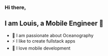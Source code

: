 ### Hi there, 
## I am Louis, a Mobile Engineer 👋
- 🐠 I am passionate about Oceanography
- ⚡ I like to create fullstack apps
- 📱 I love mobile development
<!--
**Louisp78/Louisp78** is a ✨ _special_ ✨ repository because its `README.md` (this file) appears on your GitHub profile.

Here are some ideas to get you started:

- 🔭 I’m currently working on ...
- 🌱 I’m currently learning ...
- 👯 I’m looking to collaborate on ...
- 🤔 I’m looking for help with ...
- 💬 Ask me about ...
- 📫 How to reach me: ...
- 😄 Pronouns: ...
- ⚡ Fun fact: ...
-->
